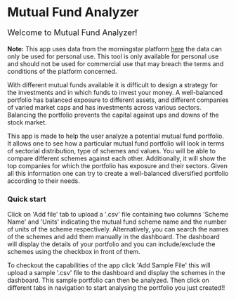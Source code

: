 # Mutual Fund Analyzer

<p style='font-size: 18px;'>Welcome to Mutual Fund Analyzer!</p> 

**Note:** This app uses data from the morningstar platform [here](https://www.morningstar.com/) the data can only be used for personal use. This tool is only available for personal use and should not be used for commercial use that may breach the terms and conditions of the platform concerned.

With different mutual funds available it is difficult to design a strategy for the investments and in which funds to invest your money. A well-balanced portfolio has balanced exposure to different assets, and different companies of varied market caps and has investments across various sectors. Balancing the portfolio prevents the capital against ups and downs of the stock market. 


This app is made to help the user analyze a potential mutual fund portfolio. It allows one to see how a particular mutual fund portfolio will look in terms of sectorial distribution, type of schemes and values. You will be able to compare different schemes against each other. Additionally, it will show the top companies for which the portfolio has exposure and their sectors. Given all this information one can try to create a well-balanced diversified portfolio according to their needs.


### Quick start 

Click on 'Add file' tab to upload a '.csv' file containing two columns 'Scheme Name' and 'Units' indicating the mutual fund scheme name and the number of units of the scheme respectively. Alternatively, you can search the names of the schemes and add them manually in the dashboard. The dashboard will display the details of your portfolio and you can include/exclude the schemes using the checkbox in front of them. 

To checkout the capabilities of the app click 'Add Sample File' this will upload a sample '.csv' file to the dashboard and display the schemes in the dashboard. This sample portfolio can then be analyzed. Then click on different tabs in navigation to start analysing the portfolio you just created!!





